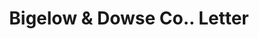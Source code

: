 ---
doi: 10.7916/D8N59ZD1
date_other: '1915'
date_other_textual: '1915'
form: correspondence
genre:
- Letters (correspondence)
name:
- Bigelow & Dowse Co.
object_in_context_url: https://biggert.cul.columbia.edu/items/view/ave_biggert_00333
subject_hierarchical_geographic:
- Boston, Massachusetts, United States
subject_name:
- Bigelow & Dowse Co.
title: Bigelow & Dowse Co.. Letter
sort_title: Bigelow & Dowse Co.. Letter
call_number: ave_biggert_00333
coordinates:
- 42.35805555555556,-71.06361111111111
pid: ave_biggert_00333
identifiers: ave_biggert_00333
thumbnail: https://derivativo-2.library.columbia.edu/iiif/2/ldpd:344107/full/!256,256/0/native.jpg
permalink: "/biggert/ave_biggert_00333/"
layout: iiif-image-page
---
